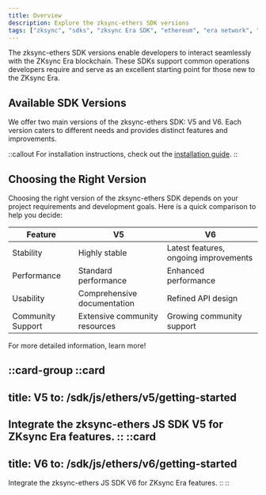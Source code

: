 ```yaml
---
title: Overview
description: Explore the zksync-ethers SDK versions
tags: ["zksync", "sdks", "zksync Era SDK", "ethereum", "era network", "javascript versions"]
---
```


The zksync-ethers SDK versions enable developers to interact seamlessly with the ZKsync Era blockchain. These SDKs
support common operations developers require and serve as an excellent starting point for those new to the ZKsync Era.

## Available SDK Versions

We offer two main versions of the zksync-ethers SDK: V5 and V6. Each version caters to different needs and provides
distinct features and improvements.

::callout
For installation instructions, check out the [installation guide](/sdk/js/ethers/installation-js).
::

## Choosing the Right Version

Choosing the right version of the zksync-ethers SDK depends on your project requirements and development goals. Here is
 a quick comparison to help you decide:

| Feature         | V5                                   | V6                                    |
|-----------------|--------------------------------------|---------------------------------------|
| Stability       | Highly stable                        | Latest features, ongoing improvements |
| Performance     | Standard performance                 | Enhanced performance                  |
| Usability       | Comprehensive documentation          | Refined API design                    |
| Community Support| Extensive community resources       | Growing community support             |

For more detailed information, learn more!

::card-group
::card
---
title: V5
to: /sdk/js/ethers/v5/getting-started
---
Integrate the zksync-ethers JS SDK V5 for ZKsync Era features.
::
::card
---
title: V6
to: /sdk/js/ethers/v6/getting-started
---
Integrate the zksync-ethers JS SDK V6 for ZKsync Era features.
::
::
